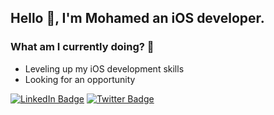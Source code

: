 ## Hello 👋, I'm Mohamed an iOS developer.

### What am I currently doing? 👀                 
- Leveling up my iOS development skills 
- Looking for an opportunity

[![LinkedIn Badge](https://img.shields.io/badge/LinkedIn-Profile-informational?style=flat&logo=linkedin&logoColor=white&color=0D76A8)](https://www.linkedin.com/in/mohamdatallaa/)
[![Twitter Badge](https://img.shields.io/badge/Twitter-Profile-informational?style=flat&logo=twitter&logoColor=white&color=1CA2F1)](https://twitter.com/mi_atallah)
